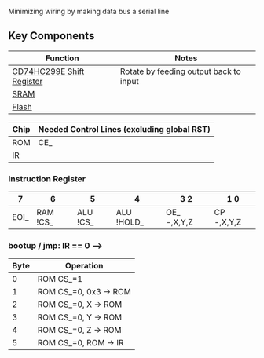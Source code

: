 Minimizing wiring by making data bus a serial line

## Key Components 

| Function | Notes | 
| - | - |
| [CD74HC299E Shift Register](https://www.digikey.com/en/products/detail/texas-instruments/CD74HC299E/376835) | Rotate by feeding output back to input |
| [SRAM](https://www.digikey.com/en/products/detail/microchip-technology/23LCV04M-I-P/22611769) | |
| [Flash](https://www.digikey.com/en/products/detail/microchip-technology/SST25VF080B-50-4C-PAE/4740884)| |

| Chip | Needed Control Lines (excluding global RST) |
| --- | --- |
| ROM | CE_ |
| IR | |

### Instruction Register ###
| 7 | 6 | 5 | 4 | 3 2 | 1 0 |
| - | - | - | - | --- | --- |
| EOI_ | RAM !CS_ | ALU !CS_ | ALU !HOLD_ | OE_ -,X,Y,Z | CP -,X,Y,Z |

### bootup / jmp: IR == 0 --> ###
| Byte | Operation |
| - | - |
| 0 | ROM CS_=1 |
| 1 | ROM CS_=0, 0x3 -> ROM | 
| 2 | ROM CS_=0, X -> ROM |
| 3 | ROM CS_=0, Y -> ROM | 
| 4 | ROM CS_=0, Z -> ROM | 
| 5 | ROM CS_=0, ROM -> IR |